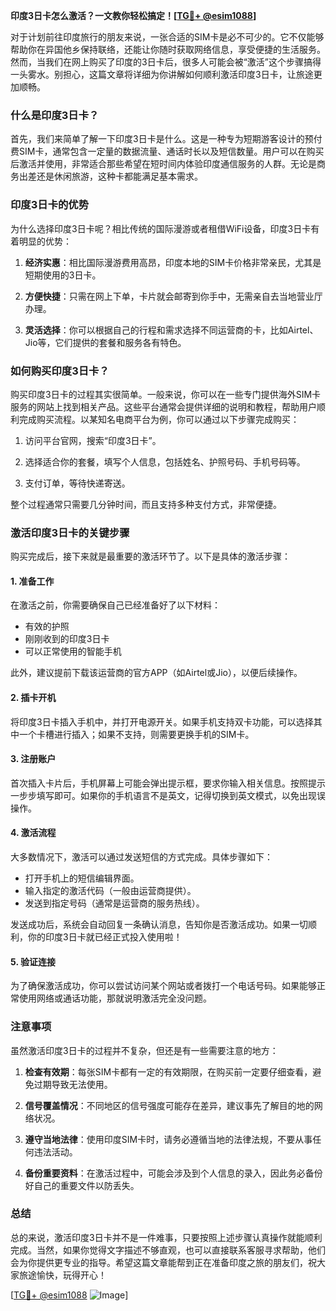 **印度3日卡怎么激活？一文教你轻松搞定！[[TG💪+ @esim1088](https://t.me/s/esim1088)]**

对于计划前往印度旅行的朋友来说，一张合适的SIM卡是必不可少的。它不仅能够帮助你在异国他乡保持联络，还能让你随时获取网络信息，享受便捷的生活服务。然而，当我们在网上购买了印度的3日卡后，很多人可能会被“激活”这个步骤搞得一头雾水。别担心，这篇文章将详细为你讲解如何顺利激活印度3日卡，让旅途更加顺畅。

### 什么是印度3日卡？

首先，我们来简单了解一下印度3日卡是什么。这是一种专为短期游客设计的预付费SIM卡，通常包含一定量的数据流量、通话时长以及短信数量。用户可以在购买后激活并使用，非常适合那些希望在短时间内体验印度通信服务的人群。无论是商务出差还是休闲旅游，这种卡都能满足基本需求。

### 印度3日卡的优势

为什么选择印度3日卡呢？相比传统的国际漫游或者租借WiFi设备，印度3日卡有着明显的优势：

1. **经济实惠**：相比国际漫游费用高昂，印度本地的SIM卡价格非常亲民，尤其是短期使用的3日卡。
   
2. **方便快捷**：只需在网上下单，卡片就会邮寄到你手中，无需亲自去当地营业厅办理。

3. **灵活选择**：你可以根据自己的行程和需求选择不同运营商的卡，比如Airtel、Jio等，它们提供的套餐和服务各有特色。

### 如何购买印度3日卡？

购买印度3日卡的过程其实很简单。一般来说，你可以在一些专门提供海外SIM卡服务的网站上找到相关产品。这些平台通常会提供详细的说明和教程，帮助用户顺利完成购买流程。以某知名电商平台为例，你可以通过以下步骤完成购买：

1. 访问平台官网，搜索“印度3日卡”。
   
2. 选择适合你的套餐，填写个人信息，包括姓名、护照号码、手机号码等。
   
3. 支付订单，等待快递寄送。

整个过程通常只需要几分钟时间，而且支持多种支付方式，非常便捷。

### 激活印度3日卡的关键步骤

购买完成后，接下来就是最重要的激活环节了。以下是具体的激活步骤：

#### 1. 准备工作

在激活之前，你需要确保自己已经准备好了以下材料：
- 有效的护照
- 刚刚收到的印度3日卡
- 可以正常使用的智能手机

此外，建议提前下载该运营商的官方APP（如Airtel或Jio），以便后续操作。

#### 2. 插卡开机

将印度3日卡插入手机中，并打开电源开关。如果手机支持双卡功能，可以选择其中一个卡槽进行插入；如果不支持，则需要更换手机的SIM卡。

#### 3. 注册账户

首次插入卡片后，手机屏幕上可能会弹出提示框，要求你输入相关信息。按照提示一步步填写即可。如果你的手机语言不是英文，记得切换到英文模式，以免出现误操作。

#### 4. 激活流程

大多数情况下，激活可以通过发送短信的方式完成。具体步骤如下：

- 打开手机上的短信编辑界面。
- 输入指定的激活代码（一般由运营商提供）。
- 发送到指定号码（通常是运营商的服务热线）。

发送成功后，系统会自动回复一条确认消息，告知你是否激活成功。如果一切顺利，你的印度3日卡就已经正式投入使用啦！

#### 5. 验证连接

为了确保激活成功，你可以尝试访问某个网站或者拨打一个电话号码。如果能够正常使用网络或通话功能，那就说明激活完全没问题。

### 注意事项

虽然激活印度3日卡的过程并不复杂，但还是有一些需要注意的地方：

1. **检查有效期**：每张SIM卡都有一定的有效期限，在购买前一定要仔细查看，避免过期导致无法使用。

2. **信号覆盖情况**：不同地区的信号强度可能存在差异，建议事先了解目的地的网络状况。

3. **遵守当地法律**：使用印度SIM卡时，请务必遵循当地的法律法规，不要从事任何违法活动。

4. **备份重要资料**：在激活过程中，可能会涉及到个人信息的录入，因此务必备份好自己的重要文件以防丢失。

### 总结

总的来说，激活印度3日卡并不是一件难事，只要按照上述步骤认真操作就能顺利完成。当然，如果你觉得文字描述不够直观，也可以直接联系客服寻求帮助，他们会为你提供更专业的指导。希望这篇文章能帮到正在准备印度之旅的朋友们，祝大家旅途愉快，玩得开心！

[[TG💪+ @esim1088](https://t.me/s/esim1088) ![Image](https://i.postimg.cc/4NQfJmqS/Snipaste-2025-05-13-00-14-12.png)]